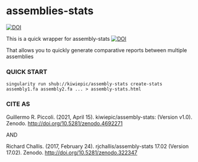 # assemblies-stats

[![DOI](https://zenodo.org/badge/DOI/10.5281/zenodo.4692271.svg)](https://doi.org/10.5281/zenodo.4692271)

This is a quick wrapper for assembly-stats [![DOI](https://zenodo.org/badge/20772/rjchallis/assembly-stats.svg)](https://zenodo.org/badge/latestdoi/20772/rjchallis/assembly-stats)

That allows you to quickly generate comparative reports between multiple assemblies

### QUICK START

```
singularity run shub://kiwiepic/assembly-stats create-stats assembly1.fa assembly2.fa ... > assembly-stats.html
```

### CITE AS

Guillermo R. Piccoli. (2021, April 15). kiwiepic/assembly-stats: (Version v1.0). Zenodo. http://doi.org/10.5281/zenodo.4692271

AND

Richard Challis. (2017, February 24). rjchallis/assembly-stats 17.02 (Version 17.02). Zenodo. http://doi.org/10.5281/zenodo.322347